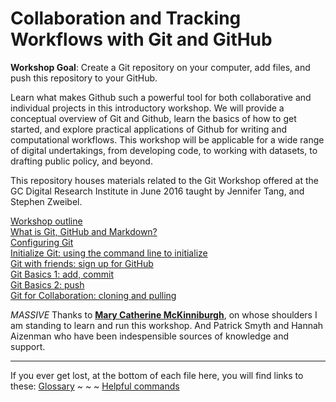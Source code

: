 # Collaboration and Tracking Workflows with Git and GitHub

**Workshop Goal**: Create a Git repository on your computer, add files, and push this repository to your GitHub.

Learn what makes Github such a powerful tool for both collaborative and individual projects in this introductory workshop. We will provide a conceptual overview of Git and Github, learn the basics of how to get started, and explore practical applications of Github for writing and computational workflows. This workshop will be applicable for a wide range of digital undertakings, from developing code, to working with datasets, to drafting public policy, and beyond.

This repository houses materials related to the Git Workshop offered at the GC Digital Research Institute in June 2016 taught by Jennifer Tang, and Stephen Zweibel.

[Workshop outline](outline.md)  
[What is Git, GitHub and Markdown?](concept.md)  
[Configuring Git](gitconfig.md)  
[Initialize Git: using the command line to initialize](commandline.md)  
[Git with friends: sign up for GitHub](github.md)  
[Git Basics 1: add, commit](gitaction.md)  
[Git Basics 2: push](gitpush.md)  
[Git for Collaboration: cloning and pulling](gitpull.md)  

_MASSIVE_ Thanks to **[Mary Catherine McKinniburgh](https://github.com/mckinniburgh/gitWorkshop)**, on whose shoulders I am standing to learn and run this workshop. And Patrick Smyth and Hannah Aizenman who have been indespensible sources of knowledge and support.  

---  
If you ever get lost, at the bottom of each file here, you will find links to these:
[Glossary](glossary.md) ~ ~ ~ [Helpful commands](helpfulcommands.md)
